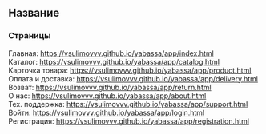 ## Название

### Страницы

Главная: https://vsulimovvv.github.io/yabassa/app/index.html  
Каталог: https://vsulimovvv.github.io/yabassa/app/catalog.html  
Карточка товара: https://vsulimovvv.github.io/yabassa/app/product.html  
Оплата и доставка: https://vsulimovvv.github.io/yabassa/app/delivery.html  
Возват: https://vsulimovvv.github.io/yabassa/app/return.html  
О нас: https://vsulimovvv.github.io/yabassa/app/about.html  
Тех. поддержка: https://vsulimovvv.github.io/yabassa/app/support.html  
Войти: https://vsulimovvv.github.io/yabassa/app/login.html  
Регистрация: https://vsulimovvv.github.io/yabassa/app/registration.html  
